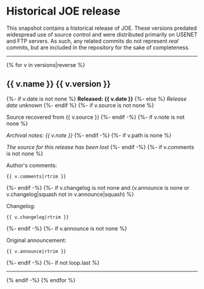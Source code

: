 # Historical JOE release

This snapshot contains a historical release of JOE. These versions predated
widespread use of source control and were distributed primarily on USENET
and FTP servers. As such, any related commits do not represent *real*
commits, but are included in the repository for the sake of completeness.

---
{% for v in versions|reverse %}
## {{ v.name }} {{ v.version }}
{%- if v.date is not none %}
**Released: {{ v.date }}**
{%- else %}
*Release date unknown*
{%- endif %}
{%- if v.source is not none %}

Source recovered from {{ v.source }}
{%- endif -%}
{%- if v.note is not none %}

*Archival notes: {{ v.note }}*
{%- endif -%}
{%- if v.path is none %}

*The source for this release has been lost*
{%- endif -%}
{%- if v.comments is not none %}

Author's comments:

```
{{ v.comments|rtrim }}
```
{%- endif -%}
{%- if v.changelog is not none and (v.announce is none or v.changelog|squash not in v.announce|squash) %}

Changelog:

```
{{ v.changelog|rtrim }}
```
{%- endif -%}
{%- if v.announce is not none %}

Original announcement:
```
{{ v.announce|rtrim }}
```
{%- endif -%}
{%- if not loop.last %}

---
{% endif -%}
{% endfor %}
